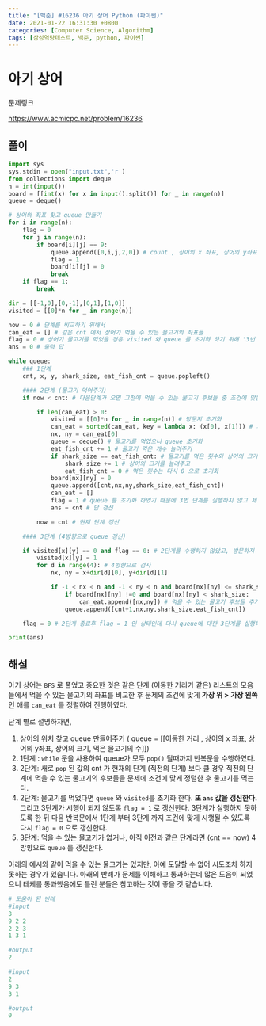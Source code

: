```yaml
---
title: "[백준] #16236 아기 상어 Python (파이썬)"
date: 2021-01-22 16:31:30 +0800
categories: [Computer Science, Algorithm]
tags: [삼성역량테스트, 백준, python, 파이썬]  
---
```




# 아기 상어

 문제링크

https://www.acmicpc.net/problem/16236

## 풀이

```python
import sys
sys.stdin = open("input.txt",'r')
from collections import deque
n = int(input())
board = [[int(x) for x in input().split()] for _ in range(n)]
queue = deque()

# 상어의 좌표 찾고 queue 만들기
for i in range(n):
    flag = 0
    for j in range(n):
        if board[i][j] == 9:
            queue.append([0,i,j,2,0]) # count , 상어의 x 좌표, 상어의 y좌표, 상어의 크기, 먹은 물고기의 수
            flag = 1
            board[i][j] = 0
            break
    if flag == 1:
        break

dir = [[-1,0],[0,-1],[0,1],[1,0]]
visited = [[0]*n for _ in range(n)]

now = 0 # 단계를 비교하기 위해서
can_eat = [] # 같은 cnt 에서 상어가 먹을 수 있는 물고기의 좌표들
flag = 0 # 상어가 물고기를 먹었을 경유 visited 와 queue 를 초기화 하기 위해 '3번 단계'를 실행하지 않기 위해 존재
ans = 0 # 출력 답

while queue:
    ### 1단계
    cnt, x, y, shark_size, eat_fish_cnt = queue.popleft()

    #### 2단계 (물고기 먹어주기)
    if now < cnt: # 다음단계가 오면 그전에 먹을 수 있는 물고기 후보들 중 조건에 맞는 애를먹는다.

        if len(can_eat) > 0:
            visited = [[0]*n for _ in range(n)] # 방문지 초기화
            can_eat = sorted(can_eat, key = lambda x: (x[0], x[1])) # 가장 위에 있는에 그리고 가장 왼쪽인 애    
            nx, ny = can_eat[0]
            queue = deque() # 물고기를 먹었으니 queue 초기화
            eat_fish_cnt += 1 # 물고기 먹은 개수 늘려주기
            if shark_size == eat_fish_cnt: # 물고기를 먹은 횟수와 상어의 크기가 같다면
                shark_size += 1 # 상어의 크기를 늘려주고
                eat_fish_cnt = 0 # 먹은 횟수는 다시 0 으로 초기화
            board[nx][ny] = 0
            queue.append([cnt,nx,ny,shark_size,eat_fish_cnt])
            can_eat = []
            flag = 1 # queue 를 초기화 하였기 때문에 3번 단계를 실행하지 않고 제일 '1 단계'로 돌아가기 위해
            ans = cnt # 답 갱신

        now = cnt # 현재 단계 갱신

    #### 3단계 (4방향으로 queue 갱신)

    if visited[x][y] == 0 and flag == 0: # 2단계를 수행하지 않았고, 방문하지 않았다면
        visited[x][y] = 1
        for d in range(4): # 4방향으로 검사
            nx, ny = x+dir[d][0], y+dir[d][1]

            if -1 < nx < n and -1 < ny < n and board[nx][ny] <= shark_size and visited[nx][ny] == 0:
                if board[nx][ny] !=0 and board[nx][ny] < shark_size:
                    can_eat.append([nx,ny]) # 먹을 수 있는 물고기 후보들 추가
                queue.append([cnt+1,nx,ny,shark_size,eat_fish_cnt])

    flag = 0 # 2단계 종료후 flag = 1 인 상태인데 다시 queue에 대한 3단계를 실행하기 위해 flag 초기화

print(ans)
```

## 해설

아기 상어는 `BFS` 로 풀었고 중요한 것은 같은 단계 (이동한 거리가 같은) 리스트의 모음들에서 먹을 수 있는 물고기의 좌표를 비교한 후 문제의 조건에 맞게 **가장 위 > 가장 왼쪽** 인 애를 `can_eat` 를 정렬하여 진행하였다.

단계 별로 설명하자면,

1. 상어의 위치 찾고 queue 만들어주기 ( queue = [[이동한 거리 , 상어의 x 좌표, 상어의 y좌표, 상어의 크기, 먹은 물고기의 수]])
2. 1단계 : `while` 문을 사용하여 queue가 모두 `pop()` 될때까지 반복문을 수행하였다.
3. 2단계:  새로 `pop` 된 값의 cnt 가 현재의 단계 (직전의 단계) 보다 클 경우 직전의 단계에 먹을 수 있는 물고기의 후보들을 문제에 조건에 맞게 정렬한 후 물고기를 먹는다.
4. 2단계: 물고기를 먹었다면 `queue` 와 `visited`를 초기화 한다. **또 `ans` 값을 갱신한다.** 그리고 3단계가 시행이 되지 않도록 `flag = 1` 로 갱신한다. 3단계가 실행하지 못하도록 한 뒤 다음 반복문에서 1단계 부터 3단계 까지 조건에 맞게 시행될 수 있도록 다시 `flag = 0` 으로 갱신한다.
5. 3단계: 먹을 수 있는 물고기가 없거나, 아직 이전과 같은 단계라면 (cnt == now) 4방향으로 `queue` 를 갱신한다.

아래의 예시와 같이 먹을 수 있는 물고기는 있지만, 아예 도달할 수 없어 시도조차 하지 못하는 경우가 있습니다. 아래의 반례가 문제를 이해하고 통과하는데 많은 도움이 되었으니 테케를 통과했음에도 틀린 분들은 참고하는 것이 좋을 것 같습니다.

```python
# 도움이 된 반례
#input
3
9 2 2
2 2 3
1 3 1

#output
2

#input
2
9 3
3 1

#output
0
```
